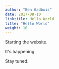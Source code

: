 ```yaml
---
author: "Ben Gadbois"
date: 2017-08-10
linktitle: Hello World
title: "Hello World"
weight: 10
---
```


Starting the website.

It's happening.

Stay tuned.
